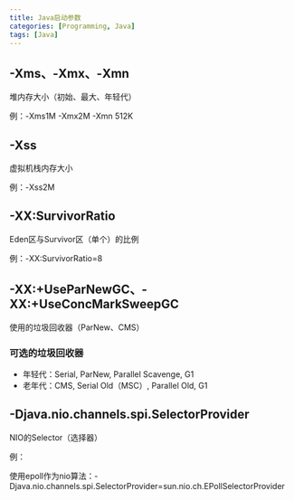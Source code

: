 ```yaml
---
title: Java启动参数
categories: [Programming, Java]
tags: [Java]
---
```


## -Xms、-Xmx、-Xmn

堆内存大小（初始、最大、年轻代）

例：-Xms1M -Xmx2M -Xmn 512K

## -Xss

虚拟机栈内存大小

例：-Xss2M

## -XX:SurvivorRatio

Eden区与Survivor区（单个）的比例

例：-XX:SurvivorRatio=8

## -XX:+UseParNewGC、-XX:+UseConcMarkSweepGC

使用的垃圾回收器（ParNew、CMS）
### 可选的垃圾回收器
* 年轻代：Serial, ParNew, Parallel Scavenge, G1
* 老年代：CMS, Serial Old（MSC）, Parallel Old, G1

## -Djava.nio.channels.spi.SelectorProvider

NIO的Selector（选择器）

例：

使用epoll作为nio算法：-Djava.nio.channels.spi.SelectorProvider=sun.nio.ch.EPollSelectorProvider
